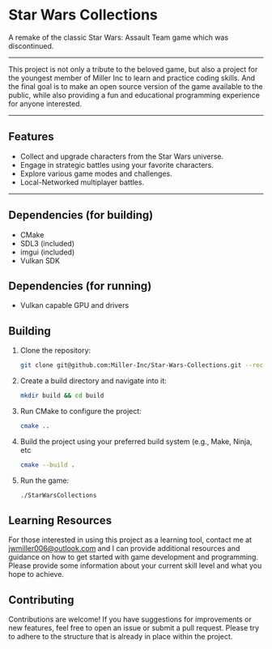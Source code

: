 # Star Wars Collections
A remake of the classic Star Wars: Assault Team game which was discontinued. 
-- - 
This project is not only a tribute to the beloved game, but also a project for 
    the youngest member of Miller Inc to learn and practice coding skills. And the
    final goal is to make an open source version of the game available to the public,
    while also providing a fun and educational programming experience for anyone interested. 
-- -
## Features
- Collect and upgrade characters from the Star Wars universe.
- Engage in strategic battles using your favorite characters.
- Explore various game modes and challenges.
- Local-Networked multiplayer battles.

-- - 

## Dependencies (for building)
- CMake
- SDL3 (included)
- imgui (included)
- Vulkan SDK

## Dependencies (for running)
- Vulkan capable GPU and drivers

## Building
1. Clone the repository:
    ```bash
    git clone git@github.com:Miller-Inc/Star-Wars-Collections.git --recurse-submodules
    ```
2. Create a build directory and navigate into it:
    ```bash
   mkdir build && cd build
   ```
3. Run CMake to configure the project:
    ```bash
    cmake ..
    ```
4. Build the project using your preferred build system (e.g., Make, Ninja, etc
    ```bash
    cmake --build .
    ```
5. Run the game:
    ```bash
    ./StarWarsCollections
    ```
## Learning Resources
For those interested in using this project as a learning tool, 
contact me at jwmiller006@outlook.com and I can provide additional resources
and guidance on how to get started with game development and programming. 
Please provide some information about your current skill level 
and what you hope to achieve.

## Contributing
Contributions are welcome! If you have suggestions for improvements 
or new features, feel free to open an issue or submit a pull request. 
Please try to adhere to the structure that is already in place 
within the project. 